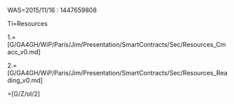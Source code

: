 WAS=2015/11/16 : 1447659808

Ti=Resources

1.=[G/GA4GH/WiP/Paris/Jim/Presentation/SmartContracts/Sec/Resources_Cmacc_v0.md]

2.=[G/GA4GH/WiP/Paris/Jim/Presentation/SmartContracts/Sec/Resources_Reading_v0.md]

=[G/Z/ol/2]
